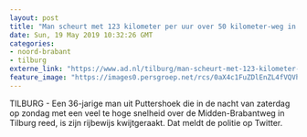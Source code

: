 ```yaml
---
layout: post
title: "Man scheurt met 123 kilometer per uur over 50 kilometer-weg in Tilburg"
date: Sun, 19 May 2019 10:32:26 GMT
categories: 
- noord-brabant 
- tilburg 
externe_link: "https://www.ad.nl/tilburg/man-scheurt-met-123-kilometer-per-uur-over-50-kilometer-weg-in-tilburg~a0343d9d/"
feature_image: "https://images0.persgroep.net/rcs/0aX4c1FuZDlEnZL4fVQVh8B64IM/diocontent/77462400/_fitwidth/400/?appId=21791a8992982cd8da851550a453bd7f&quality=0.7"
---
```


TILBURG - Een 36-jarige man uit Puttershoek die in de nacht van zaterdag op zondag met een veel te hoge snelheid over de Midden-Brabantweg in Tilburg reed, is zijn rijbewijs kwijtgeraakt. Dat meldt de politie op Twitter.
